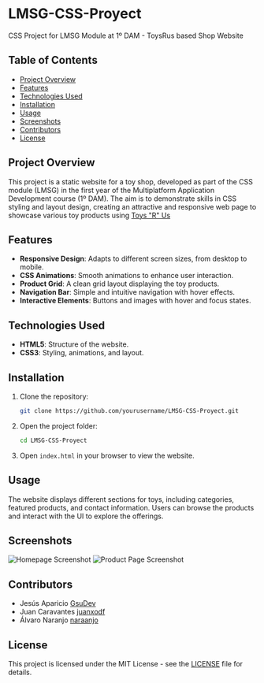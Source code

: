 # LMSG-CSS-Proyect

CSS Project for LMSG Module at 1º DAM - ToysRus based Shop Website

## Table of Contents
- [Project Overview](#project-overview)
- [Features](#features)
- [Technologies Used](#technologies-used)
- [Installation](#installation)
- [Usage](#usage)
- [Screenshots](#screenshots)
- [Contributors](#contributors)
- [License](#license)

## Project Overview

This project is a static website for a toy shop, developed as part of the CSS module (LMSG) in the first year of the Multiplatform Application Development course (1º DAM). The aim is to demonstrate skills in CSS styling and layout design, creating an attractive and responsive web page to showcase various toy products using [Toys "R" Us](https://www.toysrus.es/)

## Features

- **Responsive Design**: Adapts to different screen sizes, from desktop to mobile.
- **CSS Animations**: Smooth animations to enhance user interaction.
- **Product Grid**: A clean grid layout displaying the toy products.
- **Navigation Bar**: Simple and intuitive navigation with hover effects.
- **Interactive Elements**: Buttons and images with hover and focus states.

## Technologies Used

- **HTML5**: Structure of the website.
- **CSS3**: Styling, animations, and layout.
  
## Installation

1. Clone the repository:
   ```bash
   git clone https://github.com/yourusername/LMSG-CSS-Proyect.git
   ```

2. Open the project folder:
   ```bash
   cd LMSG-CSS-Proyect
   ```

3. Open `index.html` in your browser to view the website.

## Usage

The website displays different sections for toys, including categories, featured products, and contact information. Users can browse the products and interact with the UI to explore the offerings.

## Screenshots

![Homepage Screenshot](./screenshots/homepage.png)
![Product Page Screenshot](./screenshots/product-page.png)

## Contributors

- Jesús Aparicio [GsuDev](https://github.com/GsuDev)
- Juan Caravantes [juanxodf](https://github.com/juanxodf)
- Álvaro Naranjo [naraanjo](https://github.com/naraanjo)

## License

This project is licensed under the MIT License - see the [LICENSE](LICENSE) file for details.
